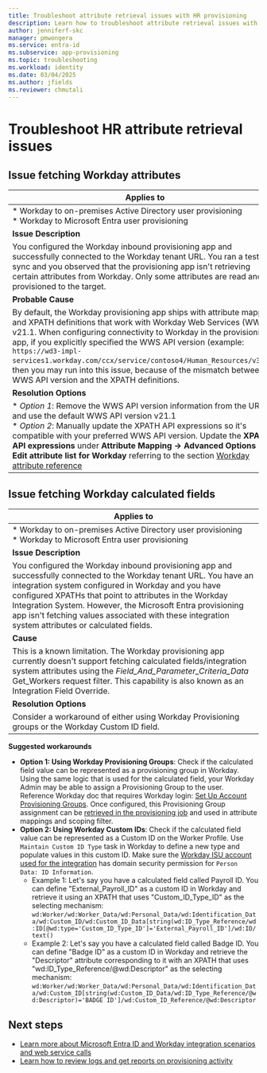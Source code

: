 ```yaml
---
title: Troubleshoot attribute retrieval issues with HR provisioning
description: Learn how to troubleshoot attribute retrieval issues with HR provisioning
author: jenniferf-skc
manager: pmwongera
ms.service: entra-id
ms.subservice: app-provisioning
ms.topic: troubleshooting
ms.workload: identity
ms.date: 03/04/2025
ms.author: jfields
ms.reviewer: chmutali
---
```


# Troubleshoot HR attribute retrieval issues

## Issue fetching Workday attributes


| **Applies to** |
|--|
| * Workday to on-premises Active Directory user provisioning <br> * Workday to Microsoft Entra user provisioning |
| **Issue Description** | 
| You configured the Workday inbound provisioning app and successfully connected to the Workday tenant URL. You ran a test sync and you observed that the provisioning app isn't retrieving certain attributes from Workday. Only some attributes are read and provisioned to the target. |
| **Probable Cause** | 
| By default, the Workday provisioning app ships with attribute mapping and XPATH definitions that work with Workday Web Services (WWS) v21.1. When configuring connectivity to Workday in the provisioning app, if you explicitly specified the WWS API version (example: `https://wd3-impl-services1.workday.com/ccx/service/contoso4/Human_Resources/v34.0`), then you may run into this issue, because of the mismatch between WWS API version and the XPATH definitions.  |
| **Resolution Options** | 
| * *Option 1*: Remove the WWS API version information from the URL and use the default WWS API version v21.1 <br> * *Option 2*: Manually update the XPATH API expressions so it's compatible with your preferred WWS API version. Update the **XPATH API expressions** under **Attribute Mapping -> Advanced Options -> Edit attribute list for Workday** referring to the section [Workday attribute reference](~/identity/app-provisioning/workday-attribute-reference.md#xpath-values-for-workday-web-services-wws-api-v30)  |

## Issue fetching Workday calculated fields

| **Applies to** |
|--|
| * Workday to on-premises Active Directory user provisioning <br> * Workday to Microsoft Entra user provisioning |
| **Issue Description** | 
| You configured the Workday inbound provisioning app and successfully connected to the Workday tenant URL. You have an integration system configured in Workday and you have configured XPATHs that point to attributes in the Workday Integration System. However, the Microsoft Entra provisioning app isn't fetching values associated with these integration system attributes or calculated fields. |
| **Cause** | 
| This is a known limitation. The Workday provisioning app currently doesn't support fetching calculated fields/integration system attributes using the *Field_And_Parameter_Criteria_Data* Get_Workers request filter. This capability is also known as an Integration Field Override. |
| **Resolution Options** | 
| Consider a workaround of either using Workday Provisioning groups or the Workday Custom ID field. |

**Suggested workarounds**
 * **Option 1: Using Workday Provisioning Groups**: Check if the calculated field value can be represented as a provisioning group in Workday. Using the same logic that is used for the calculated field, your Workday Admin may be able to assign a Provisioning Group to the user. Reference Workday doc that requires Workday login: [Set Up Account Provisioning Groups](https://doc.workday.com/reader/3DMnG~27o049IYFWETFtTQ/keT9jI30zCzj4Nu9pJfGeQ). Once configured, this Provisioning Group assignment can be [retrieved in the provisioning job](~/identity/app-provisioning/workday-integration-reference.md#example-3-retrieving-provisioning-group-assignments) and used in attribute mappings and scoping filter. 
* **Option 2: Using Workday Custom IDs**: Check if the calculated field value can be represented as a Custom ID on the Worker Profile. Use `Maintain Custom ID Type` task in Workday to define a new type and populate values in this custom ID. Make sure the [Workday ISU account used for the integration](~/identity/saas-apps/workday-inbound-tutorial.md#configuring-domain-security-policy-permissions) has domain security permission for `Person Data: ID Information`. 
  * Example 1: Let's say you have a calculated field called Payroll ID. You can define "External_Payroll_ID" as a custom ID in Workday and retrieve it using an XPATH that uses "Custom_ID_Type_ID" as the selecting mechanism:  `wd:Worker/wd:Worker_Data/wd:Personal_Data/wd:Identification_Data/wd:Custom_ID/wd:Custom_ID_Data[string(wd:ID_Type_Reference/wd:ID[@wd:type='Custom_ID_Type_ID']='External_Payroll_ID']/wd:ID/text()`
  * Example 2: Let's say you have a calculated field called Badge ID. You can define "Badge ID" as a custom ID in Workday and retrieve the "Descriptor" attribute corresponding to it with an XPATH that uses "wd:ID_Type_Reference/@wd:Descriptor" as the selecting mechanism:  `wd:Worker/wd:Worker_Data/wd:Personal_Data/wd:Identification_Data/wd:Custom_ID[string(wd:Custom_ID_Data/wd:ID_Type_Reference/@wd:Descriptor)='BADGE ID']/wd:Custom_ID_Reference/@wd:Descriptor`


## Next steps

* [Learn more about Microsoft Entra ID and Workday integration scenarios and web service calls](workday-integration-reference.md)
* [Learn how to review logs and get reports on provisioning activity](check-status-user-account-provisioning.md)
